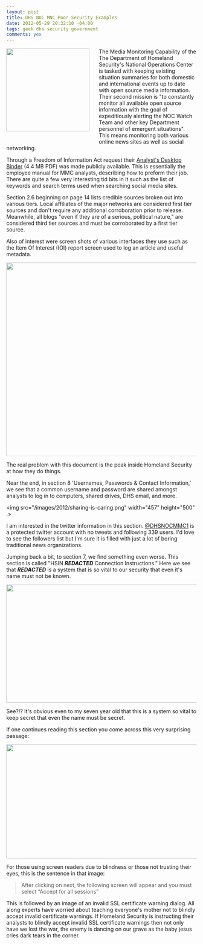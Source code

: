 ```yaml
--- 
layout: post
title: DHS NOC MNC Poor Security Examples
date: 2012-05-29 20:32:10 -04:00
tags: geek dhs security government
comments: yes
---
```

<img src="/images/2012/US_Department_of_Homeland_Security_Seal.png" width="220" height="219" style="float: left;margin-right: 25px;margin-bottom:25px" />
The Media Monitoring Capability of the The Department of Homeland Security's National Operations Center is tasked with keeping existing situation summaries for both domestic and international events up to date with open source media information.  Their second mission is "to constantly monitor all available open source information with the goal of expeditiously alerting the NOC Watch Team and other key Department personnel of emergent situations".  This means monitoring both various online news sites as well as social networking.

Through a Freedom of Information Act request their [Analyst's Desktop Binder](/assets/2012/AnalystDesktopBinder-Redacted-.pdf) (4.4 MB PDF) was made publicly available.  This is essentially the employee manual for MMC analysts, describing how to preform their job.  There are quite a few very interesting tid bits in it such as the list of keywords and search terms used when searching social media sites.

<!-- more -->

Section 2.6 beginning on page 14 lists credible sources broken out into various tiers.  Local affiliates of the major networks are considered first tier sources and don't require any additional corroboration prior to release.  Meanwhile, all blogs "even if they are of a serious, political nature," are considered third tier sources and must be corroborated by a first tier source.

Also of interest were screen shots of various interfaces they use such as the Item Of Interest (IOI) report screen used to log an article and useful metadata.

<img src="/images/2012/create-ioi.png" width="789" height="511" />

The real problem with this document is the peak inside Homeland Security at how they do things.

Near the end, in section 8 'Usernames, Passwords & Contact Information,' we see that a common username and password are shared amongst analysts to log in to computers, shared drives, DHS email, and more.

<img src="/images/2012/sharing-is-caring.png" width="457" height="500" .>

I am interested in the twitter information in this section. [@DHSNOCMMC1](https://twitter.com/#!/DHSNOCMMC1) is a protected twitter account with no tweets and following 339 users.  I'd love to see the followers list but I'm sure it is filled with just a lot of boring traditional news organizations.

Jumping back a bit, to section 7, we find something even worse.  This section is called "HSIN __*REDACTED*__ Connection Instructions."  Here we see that __*REDACTED*__ is a system that is so vital to our security that even it's name must not be known.

<img src="/images/2012/sekrit.png" width="753" height="312" />

See?!?  It's obvious even to my seven year old that this is a system so vital to keep secret that even the name must be secret.

If one continues reading this section you come across this very surprising passage:

<img src="/images/2012/security-is-for-wuss.png" width="675" height="301" />

For those using screen readers due to blindness or those not trusting their eyes, this is the sentence in that image:

> After clicking on next, the following screen will appear and you must select “Accept for all sessions”

This is followed by an image of an invalid SSL certificate warning dialog.  All along experts have worried about teaching everyone's mother not to blindly accept invalid certificate warnings.  If Homeland Security is instructing their analysts to blindly accept invalid SSL certificate warnings then not only have we lost the war, the enemy is dancing on our grave as the baby jesus cries dark tears in the corner.
